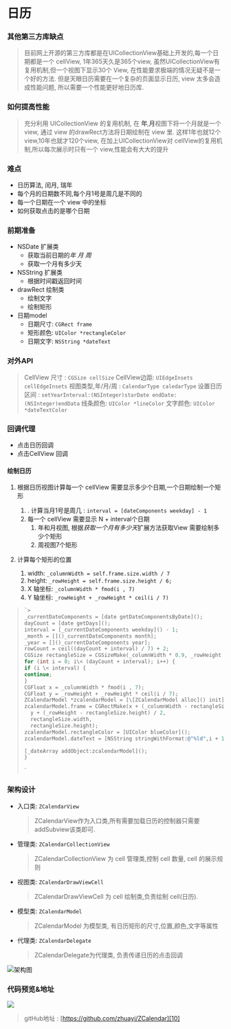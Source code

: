 # 日历
### 其他第三方库缺点
> 目前网上开源的第三方库都是在UICollectionView基础上开发的,每一个日期都是一个 cellView, 1年365天久是365个view, 虽然UICollectionView有复用机制,但一个视图下显示30个 View, 在性能要求极端的情况无疑不是一个好的方法. 
> 但是天眼日历需要在一个复杂的页面显示日历, view 太多会造成性能问题, 所以需要一个性能更好地日历库.


### 如何提高性能
> 充分利用 UICollectionView 的复用机制, 在 **年**,**月**视图下将一个月就是一个 view, 通过 view 的drawRect方法将日期绘制在 view 里. 
> 这样1年也就12个 view,10年也就才120个view, 在加上UICollectionView对 cellView的复用机制,所以每次展示时只有一个 view,性能会有大大的提升


### 难点
- 日历算法, 闰月, 瑞年
- 每个月的日期数不同,每个月1号是周几是不同的
- 每一个日期在一个 view 中的坐标
- 如何获取点击的是哪个日期


### 前期准备
- NSDate 扩展类
	- 获取当前日期的*年* *月* *周*
	- 获取一个月有多少天
- NSString 扩展类
	- 根据时间戳返回时间
- drawRect 绘制类
	- 绘制文字
	- 绘制矩形
- 日期model
	- 日期尺寸: ```CGRect frame```
	- 矩形颜色: ```UIColor *rectangleColor```
	- 日期文字: ```NSString *dateText```


### 对外API
> CellView 尺寸 : ```CGSize cellSize```
> CellView边距: ```UIEdgeInsets cellEdgeInsets``` 
> 视图类型,年/月/周 : ```CalendarType caledarType```
> 设置日历区间 : ```setYearInterval:(NSInteger)starDate endDate:(NSInteger)endData```
> 线条颜色: ```UIColor *lineColor```
> 文字颜色: ```UIColor *dateTextColor```


### 回调代理
- 点击日历回调
- 点击CellView 回调


#### 绘制日历
1. 根据日历视图计算每一个 cellView 需要显示多少个日期,一个日期绘制一个矩形
	1. . 计算当月1号是周几 : ```interval = [dateComponents weekday] - 1```
	2. 每一个 cellView 需要显示 N + interval个日期
		1. 年和月视图, 根据*获取一个月有多少天*扩展方法获取View 需要绘制多少个矩形
		2. 周视图7个矩形


2. 计算每个矩形的位置
	1. width: ```_columnWidth = self.frame.size.width / 7```
	2. height: ```_rowHeight = self.frame.size.height / 6;```  
	3. X 轴坐标: ```_columnWidth * fmod(i , 7)```
	4. Y 轴坐标: ```_rowHeight + _rowHeight * ceil(i / 7)```


> ```objective-c
> `> 
> _currentDateComponents = [date getDateComponentsByDate]();	
> dayCount = [date getDays]();
> interval = [_currentDateComponents weekday]() - 1;
> _month = []()_currentDateComponents month];
> _year = []()_currentDateComponents year];
> rowCount = ceil((dayCount + interval) / 7) + 2;	
> CGSize rectangleSize = CGSizeMake(_columnWidth * 0.9, _rowHeight * 0.9);
> for (int i = 0; i\< (dayCount + interval); i++) {
> if (i \< interval) {
> continue;
> }
> CGFloat x = _columnWidth * fmod(i , 7);
> CGFloat y = _rowHeight + _rowHeight * ceil(i / 7);	
> ZCalendarModel *zcalendarModel = [\[ZCalendarModel alloc]() init];
> zcalendarModel.frame = CGRectMake(x + (_columnWidth - rectangleSize.width) / 2,
>   y + (_rowHeight - rectangleSize.height) / 2,
>   rectangleSize.width,
>   rectangleSize.height);
> zcalendarModel.rectangleColor = [UIColor blueColor]();
> zcalendarModel.dateText = [NSString stringWithFormat:@"%ld",i + 1 - interval]();
> 
> [_dateArray addObject:zcalendarModel]();
> }
> ```
> `

### 架构设计
- 入口类: ```ZCalendarView```
	> ZCalendarView作为入口类,所有需要加载日历的控制器只需要addSubview该类即可.
- 管理类: ```ZCalendarCollectionView```
	> ZCalendarCollectionView 为 cell 管理类,控制 cell 数量, cell 的展示规则
- 视图类: ```ZCalendarDrawViewCell```
	> ZCalendarDrawViewCell 为 cell 绘制类,负责绘制 cell(日历).
- 模型类: ```ZCalendarModel```
	> ZCalendarModel 为模型类, 有日历矩形的尺寸,位置,颜色,文字等属性
- 代理类: ```ZCalendarDelegate```
	> ZCalendarDelegate为代理类, 负责传递日历的点击回调

![][image-1]


### 代码预览&地址
 ![][image-2]

> gitHub地址 : [https://github.com/zhuayi/ZCalendar][10]

[10]:	https://github.com/zhuayi/ZCalendar

[image-1]:	http://ww4.sinaimg.cn/large/687dbab7jw1er8q9ojjupj20vw0cpwfq.jpg "架构图"
[image-2]:	http://ww3.sinaimg.cn/bmiddle/687dbab7jw1er8mjqkltij20hs0vk780.jpg